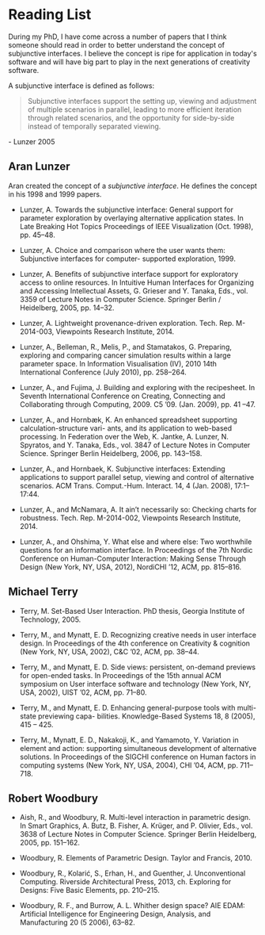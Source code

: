 # Reading List

During my PhD, I have come across a number of papers that I think someone should
read in order to better understand the concept of subjunctive interfaces. 
I believe the concept is ripe for application in today's software and will have
big part to play in the next generations of creativity software.

A subjunctive interface is defined as follows:
> Subjunctive interfaces support the setting up, viewing and adjustment of 
> multiple scenarios in parallel, leading to more efficient iteration through 
> related scenarios, and the opportunity for side-by-side instead of 
> temporally separated viewing.

\- Lunzer 2005

## Aran Lunzer

Aran created the concept of a _subjunctive interface_. He defines the concept
in his 1998 and 1999 papers.

* Lunzer, A. Towards the subjunctive interface: General support for parameter exploration by overlaying alternative application states. In Late Breaking Hot Topics Proceedings of IEEE Visualization (Oct. 1998), pp. 45–48.

* Lunzer, A. Choice and comparison where the user wants them: Subjunctive interfaces for computer- supported exploration, 1999.

* Lunzer, A. Benefits of subjunctive interface support for exploratory access to online resources. In Intuitive Human Interfaces for Organizing and Accessing Intellectual Assets, G. Grieser and Y. Tanaka, Eds., vol. 3359 of Lecture Notes in Computer Science. Springer Berlin / Heidelberg, 2005, pp. 14–32.

* Lunzer, A. Lightweight provenance-driven exploration. Tech. Rep. M-2014-003, Viewpoints Research Institute, 2014.

* Lunzer, A., Belleman, R., Melis, P., and Stamatakos, G. Preparing, exploring and comparing cancer simulation results within a large parameter space. In Information Visualisation (IV), 2010 14th International Conference (July 2010), pp. 258–264.

* Lunzer, A., and Fujima, J. Building and exploring with the recipesheet. In Seventh International Conference on Creating, Connecting and Collaborating through Computing, 2009. C5 ’09. (Jan. 2009), pp. 41 –47.

* Lunzer, A., and Hornbæk, K. An enhanced spreadsheet supporting calculation-structure vari- ants, and its application to web-based processing. In Federation over the Web, K. Jantke, A. Lunzer, N. Spyratos, and Y. Tanaka, Eds., vol. 3847 of Lecture Notes in Computer Science. Springer Berlin Heidelberg, 2006, pp. 143–158.

* Lunzer, A., and Hornbaek, K. Subjunctive interfaces: Extending applications to support parallel setup, viewing and control of alternative scenarios. ACM Trans. Comput.-Hum. Interact. 14, 4 (Jan. 2008), 17:1–17:44.

* Lunzer, A., and McNamara, A. It ain’t necessarily so: Checking charts for robustness. Tech. Rep. M-2014-002, Viewpoints Research Institute, 2014.

* Lunzer, A., and Ohshima, Y. What else and where else: Two worthwhile questions for an information interface. In Proceedings of the 7th Nordic Conference on Human-Computer Interaction: Making Sense Through Design (New York, NY, USA, 2012), NordiCHI ’12, ACM, pp. 815–816.


## Michael Terry

* Terry, M. Set-Based User Interaction. PhD thesis, Georgia Institute of Technology, 2005.

*  Terry, M., and Mynatt, E. D. Recognizing creative needs in user interface design. In Proceedings of
the 4th conference on Creativity & cognition (New York, NY, USA, 2002), C&C ’02, ACM, pp. 38–44.

* Terry, M., and Mynatt, E. D. Side views: persistent, on-demand previews for open-ended tasks. In Proceedings of the 15th annual ACM symposium on User interface software and technology (New York, NY, USA, 2002), UIST ’02, ACM, pp. 71–80.

* Terry, M., and Mynatt, E. D. Enhancing general-purpose tools with multi-state previewing capa- bilities. Knowledge-Based Systems 18, 8 (2005), 415 – 425.

* Terry, M., Mynatt, E. D., Nakakoji, K., and Yamamoto, Y. Variation in element and action: supporting simultaneous development of alternative solutions. In Proceedings of the SIGCHI conference on Human factors in computing systems (New York, NY, USA, 2004), CHI ’04, ACM, pp. 711–718.

## Robert Woodbury

* Aish, R., and Woodbury, R. Multi-level interaction in parametric design. In Smart Graphics, A. Butz, B. Fisher, A. Krüger, and P. Olivier, Eds., vol. 3638 of Lecture Notes in Computer Science. Springer Berlin Heidelberg, 2005, pp. 151–162.

*  Woodbury, R. Elements of Parametric Design. Taylor and Francis, 2010.

*  Woodbury, R., Kolarić, S., Erhan, H., and Guenther, J. Unconventional Computing. Riverside
Architectural Press, 2013, ch. Exploring for Designs: Five Basic Elements, pp. 210–215.

*  Woodbury, R. F., and Burrow, A. L. Whither design space? AIE EDAM: Artificial Intelligence for Engineering Design, Analysis, and Manufacturing 20 (5 2006), 63–82.
